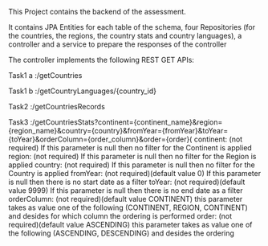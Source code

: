 This Project contains the backend of the assessment.

It contains JPA Entities for each table of the schema, four Repositories (for the countries, the regions, the country stats and country languages), a controller and a service to prepare the responses of the controller

The controller implements the following REST GET APIs:

Task1 a
<host>:<port>/getCountries

Task1 b
<host>:<port>/getCountryLanguages/{country_id}

Task2
<host>:<port>/getCountriesRecords

Task3
<host>:<port>/getCountriesStats?continent={continent_name}&region={region_name}&country={country}&fromYear={fromYear}&toYear={toYear}&orderColumn={order_column}&order={order}(
continent: (not required) If this parameter is null then no filter for the Continent is applied
region: (not required)  If this parameter is null then no filter for the Region is applied
country: (not required) If this parameter is null then no filter for the Country is applied
fromYear: (not required)(default value 0) If this parameter is null then there is no start date as a filter
toYear: (not required)(default value 9999) If this parameter is null then there is no end date as a filter
orderColumn: (not required)(default value CONTINENT) this parameter takes as value one of the following (CONTINENT, REGION, CONTINENT) and desides for which column the ordering is performed
order: (not required)(default value ASCENDING) this parameter takes as value one of the following (ASCENDING, DESCENDING) and desides the ordering
